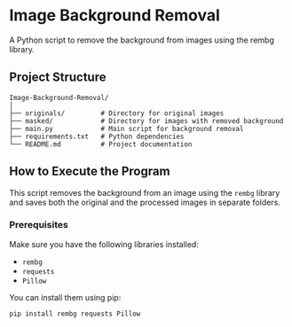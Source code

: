 # Image Background Removal

A Python script to remove the background from images using the rembg library.

## Project Structure

```plaintext
Image-Background-Removal/
│
├── originals/         # Directory for original images
├── masked/            # Directory for images with removed background
├── main.py            # Main script for background removal
├── requirements.txt   # Python dependencies
└── README.md          # Project documentation
```

## How to Execute the Program

This script removes the background from an image using the `rembg` library and saves both the original and the processed images in separate folders.

### Prerequisites

Make sure you have the following libraries installed:

- `rembg`
- `requests`
- `Pillow`

You can install them using pip:

```bash
pip install rembg requests Pillow
